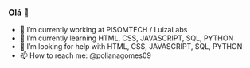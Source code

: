 ### Olá 👋


- 🔭 I’m currently working at PISOMTECH / LuizaLabs
- 🌱 I’m currently learning HTML, CSS, JAVASCRIPT, SQL, PYTHON 
- 🤔 I’m looking for help with HTML, CSS, JAVASCRIPT, SQL, PYTHON
- 📫 How to reach me: @polianagomes09


